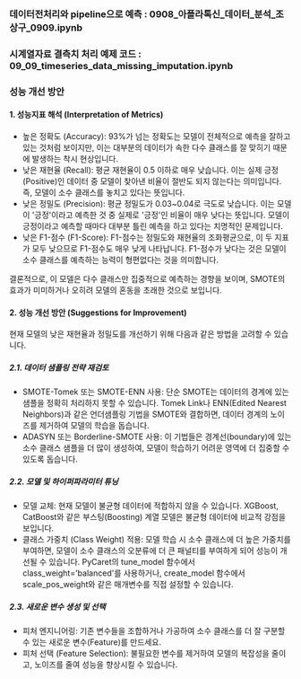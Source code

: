 
### 데이터전처리와 pipeline으로 예측 : 0908_아플라톡신_데이터_분석_조상구_0909.ipynb
### 시계열자료 결측치 처리 예제 코드 : 09_09_timeseries_data_missing_imputation.ipynb
### 

### 성능 개선 방안
#### 1. 성능지표 해석 (Interpretation of Metrics)
- 높은 정확도 (Accuracy): 93%가 넘는 정확도는 모델이 전체적으로 예측을 잘하고 있는 것처럼 보이지만, 이는 대부분의 데이터가 속한 다수 클래스를 잘 맞히기 때문에 발생하는 착시 현상입니다.
- 낮은 재현율 (Recall): 평균 재현율이 0.5 이하로 매우 낮습니다. 이는 실제 긍정(Positive)인 데이터 중 모델이 찾아낸 비율이 절반도 되지 않는다는 의미입니다. 즉, 모델이 소수 클래스를 놓치고 있다는 뜻입니다.
- 낮은 정밀도 (Precision): 평균 정밀도가 0.03~0.04로 극도로 낮습니다. 이는 모델이 '긍정'이라고 예측한 것 중 실제로 '긍정'인 비율이 매우 낮다는 뜻입니다. 모델이 긍정이라고 예측할 때마다 대부분 틀린 예측을 하고 있다는 치명적인 문제입니다.
- 낮은 F1-점수 (F1-Score): F1-점수는 정밀도와 재현율의 조화평균으로, 이 두 지표가 모두 낮으므로 F1-점수도 매우 낮게 나타납니다. F1-점수가 낮다는 것은 모델이 소수 클래스를 예측하는 능력이 형편없다는 것을 의미합니다.

결론적으로, 이 모델은 다수 클래스만 집중적으로 예측하는 경향을 보이며, SMOTE의 효과가 미미하거나 오히려 모델의 혼동을 초래한 것으로 보입니다.

#### 2. 성능 개선 방안 (Suggestions for Improvement)
현재 모델의 낮은 재현율과 정밀도를 개선하기 위해 다음과 같은 방법을 고려할 수 있습니다.

##### 2.1. 데이터 샘플링 전략 재검토
- SMOTE-Tomek 또는 SMOTE-ENN 사용: 단순 SMOTE는 데이터의 경계에 있는 샘플을 정확히 처리하지 못할 수 있습니다. Tomek Link나 ENN(Edited Nearest Neighbors)과 같은 언더샘플링 기법을 SMOTE와 결합하면, 데이터 경계의 노이즈를 제거하여 모델의 학습을 돕습니다.
- ADASYN 또는 Borderline-SMOTE 사용: 이 기법들은 경계선(boundary)에 있는 소수 클래스 샘플을 더 많이 생성하여, 모델이 학습하기 어려운 영역에 더 집중할 수 있도록 돕습니다.

##### 2.2. 모델 및 하이퍼파라미터 튜닝
- 모델 교체: 현재 모델이 불균형 데이터에 적합하지 않을 수 있습니다. XGBoost, CatBoost와 같은 부스팅(Boosting) 계열 모델은 불균형 데이터에 비교적 강점을 보입니다.
- 클래스 가중치 (Class Weight) 적용: 모델 학습 시 소수 클래스에 더 높은 가중치를 부여하면, 모델이 소수 클래스의 오분류에 더 큰 패널티를 부여하게 되어 성능이 개선될 수 있습니다.  PyCaret의 tune_model 함수에서 class_weight='balanced'를 사용하거나, create_model 함수에서 scale_pos_weight와 같은 매개변수를 직접 설정할 수 있습니다.

##### 2.3. 새로운 변수 생성 및 선택
- 피처 엔지니어링: 기존 변수들을 조합하거나 가공하여 소수 클래스를 더 잘 구분할 수 있는 새로운 변수(Feature)를 만드세요.
- 피처 선택 (Feature Selection): 불필요한 변수를 제거하여 모델의 복잡성을 줄이고, 노이즈를 줄여 성능을 향상시킬 수 있습니다.
